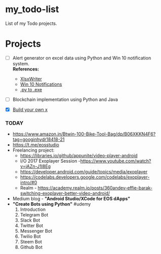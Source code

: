 # my_todo-list
List of my Todo projects.

# Projects
* [ ] Alert generator on excel data using Python and Win 10 notification system. <br/>
  **References:**
	- [XlsxWriter](https://xlsxwriter.readthedocs.io/)
	- [Win 10 Notifications](https://github.com/jithurjacob/Windows-10-Toast-Notifications)
	- [.py to .exe](https://medium.com/dreamcatcher-its-blog/making-an-stand-alone-executable-from-a-python-script-using-pyinstaller-d1df9170e263)
	
* [ ] Blockchain implementation using Python and Java

* [x] [Build your own x](https://github.com/danistefanovic/build-your-own-x)


### TODAY
* https://www.amazon.in/Btwin-100-Bike-Tool-Bag/dp/B06XKKN4F6?tag=googinhydr18418-21
* https://t.me/eosstudio
* Freelancing project:
  - https://libraries.io/github/appunite/video-player-android
  - I/O 2017 Exoplayer Session -https://www.youtube.com/watch?v=jAZn-J1I8Eg
  - https://developer.android.com/guide/topics/media/exoplayer
  - https://codelabs.developers.google.com/codelabs/exoplayer-intro/#0
  - Realm - https://academy.realm.io/posts/360andev-effie-barak-switching-exoplayer-better-video-android/
* Medium blog - **"Android Studio/XCode for EOS dApps"**
* **"Create Bots using Python"**  #udemy
  1. Introduction
  2. Telegram Bot
  3. Slack Bot
  4. Twitter Bot
  5. Messenger Bot
  6. Twilio Bot
  7. Steem Bot
  8. Github Bot
	
